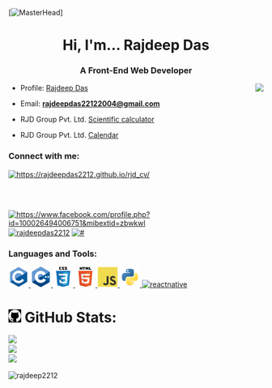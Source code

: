 [![MasterHead]()]
<h1 align="center">Hi, I'm... Rajdeep Das</h1>
<h3 align="center">A Front-End Web Developer</h3>


<img  src="ai.gif" height="250px" align="right">

- Profile: [Rajdeep Das](https://rajdeepdas2212.github.io/RJD_CV/)

- Email: **rajdeepdas22122004@gmail.com**

- RJD Group Pvt. Ltd. [Scientific calculator](https://rajdeepdas2212.github.io/RJD-Scientific-Calculator/)

- RJD Group Pvt. Ltd. [Calendar](https://rajdeepdas2212.github.io/RJD-Calendar/)

<h3 align="left">Connect with me:</h3>
<p align="left">
<a href="https://linkedin.com/in/https://rajdeepdas2212.github.io/rjd_cv/" target="blank"><img align="center" src="https://raw.githubusercontent.com/rahuldkjain/github-profile-readme-generator/master/src/images/icons/Social/linked-in-alt.svg" alt="https://rajdeepdas2212.github.io/rjd_cv/" height="30" width="40" /></a>
<a href="https://fb.com/https://www.facebook.com/profile.php?id=100026494006751&mibextid=zbwkwl" target="blank"><img align="center" src="https://raw.githubusercontent.com/rahuldkjain/github-profile-readme-generator/master/src/images/icons/Social/facebook.svg" alt="https://www.facebook.com/profile.php?id=100026494006751&mibextid=zbwkwl" height="30" width="40" /></a>
<a href="https://instagram.com/rajdeepdas2212" target="blank"><img align="center" src="https://raw.githubusercontent.com/rahuldkjain/github-profile-readme-generator/master/src/images/icons/Social/instagram.svg" alt="rajdeepdas2212" height="30" width="40" /></a>
<a href="https://www.youtube.com/c/#" target="blank"><img align="center" src="https://raw.githubusercontent.com/rahuldkjain/github-profile-readme-generator/master/src/images/icons/Social/youtube.svg" alt="#" height="30" width="40" /></a>
</p>

<h3 align="left">Languages and Tools:</h3>
<p align="left"> <a href="https://www.cprogramming.com/" target="_blank" rel="noreferrer"> <img src="https://raw.githubusercontent.com/devicons/devicon/master/icons/c/c-original.svg" alt="c" width="40" height="40"/> </a> <a href="https://www.w3schools.com/cpp/" target="_blank" rel="noreferrer"> <img src="https://raw.githubusercontent.com/devicons/devicon/master/icons/cplusplus/cplusplus-original.svg" alt="cplusplus" width="40" height="40"/> </a> <a href="https://www.w3schools.com/css/" target="_blank" rel="noreferrer"> <img src="https://raw.githubusercontent.com/devicons/devicon/master/icons/css3/css3-original-wordmark.svg" alt="css3" width="40" height="40"/> </a> <a href="https://www.w3.org/html/" target="_blank" rel="noreferrer"> <img src="https://raw.githubusercontent.com/devicons/devicon/master/icons/html5/html5-original-wordmark.svg" alt="html5" width="40" height="40"/> </a> <a href="https://developer.mozilla.org/en-US/docs/Web/JavaScript" target="_blank" rel="noreferrer"> <img src="https://raw.githubusercontent.com/devicons/devicon/master/icons/javascript/javascript-original.svg" alt="javascript" width="40" height="40"/> </a> <a href="https://www.python.org" target="_blank" rel="noreferrer"> <img src="https://raw.githubusercontent.com/devicons/devicon/master/icons/python/python-original.svg" alt="python" width="40" height="40"/> </a> <a href="https://reactnative.dev/" target="_blank" rel="noreferrer"> <img src="https://reactnative.dev/img/header_logo.svg" alt="reactnative" width="40" height="40"/> </a> </p>

# <img src="github.jpg" height="26px"> GitHub Stats:
![](https://github-readme-stats.vercel.app/api?username=rajdeepdas2212&theme=react&hide_border=true&include_all_commits=true&count_private=true)<br/>
![](https://github-readme-streak-stats.herokuapp.com/?user=rajdeepdas2212&theme=react&hide_border=true)<br/>
![](https://github-readme-stats.vercel.app/api/top-langs/?username=rajdeepdas2212&theme=react&hide_border=true&include_all_commits=true&count_private=true&layout=compact)

<p align="left"> <img src="https://komarev.com/ghpvc/?username=rajdeep2212&label=Profile%20views&color=0e75b6&style=flat" alt="rajdeep2212" /> </p>
